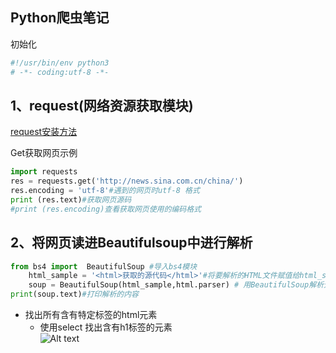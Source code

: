## Python爬虫笔记
初始化
```Python
#!/usr/bin/env python3
# -*- coding:utf-8 -*-
```
## 1、request(网络资源获取模块)
[request安装方法](https://blog.csdn.net/niepangu/article/details/78698819)  

Get获取网页示例  
```python
import requests
res = requests.get('http://news.sina.com.cn/china/')
res.encoding = 'utf-8'#遇到的网页时utf-8 格式
print (res.text)#获取网页源码
#print (res.encoding)查看获取网页使用的编码格式
```  
## 2、将网页读进Beautifulsoup中进行解析  
```Python
from bs4 import  BeautifulSoup #导入bs4模块
	html_sample = '<html>获取的源代码</html>'#将要解析的HTML文件赋值给html_sample
	soup = BeautifulSoup(html_sample,html.parser) # 用BeautifulSoup解析元素     [tml.parser]是指定解析器解析的是html文件
print(soup.text)#打印解析的内容
```  
- 找出所有含有特定标签的html元素  
	- 使用select 找出含有h1标签的元素  
	![Alt text](图/header.jpg)

	